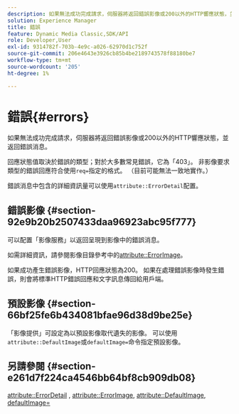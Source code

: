 ```yaml
---
description: 如果無法成功完成請求，伺服器將返回錯誤影像或200以外的HTTP響應狀態，並返回錯誤消息。
solution: Experience Manager
title: 錯誤
feature: Dynamic Media Classic,SDK/API
role: Developer,User
exl-id: 9314782f-703b-4e9c-a026-62970d1c752f
source-git-commit: 206e4643e3926cb85b4be2189743578f88180be7
workflow-type: tm+mt
source-wordcount: '205'
ht-degree: 1%

---
```


# 錯誤{#errors}

如果無法成功完成請求，伺服器將返回錯誤影像或200以外的HTTP響應狀態，並返回錯誤消息。

回應狀態值取決於錯誤的類型；對於大多數常見錯誤，它為「403」。 非影像要求類型的錯誤回應符合使用`req=`指定的格式。 （目前可能無法一致地實作。）

錯誤消息中包含的詳細資訊量可以使用`attribute::ErrorDetail`配置。

## 錯誤影像 {#section-92e9b20b2507433daa96923abc95f777}

可以配置「影像服務」以返回呈現到影像中的錯誤消息。

如需詳細資訊，請參閱影像目錄參考中的[attribute::ErrorImage](../../../../../is-api/image-catalog/image-serving-api-ref/c-image-catalog-reference/c-attributes-reference/r-errorimage.md#reference-c494d5d8b2584fe3800f35baabd0292c)。

如果成功產生錯誤影像，HTTP回應狀態為200。 如果在處理錯誤影像時發生錯誤，則會將標準HTTP錯誤回應和文字訊息傳回給用戶端。

## 預設影像 {#section-66bf25fe6b434081bfae96d38d9be25e}

「影像提供」可設定為以預設影像取代遺失的影像。 可以使用`attribute::DefaultImage`或`defaultImage=`命令指定預設影像。

## 另請參閱 {#section-e261d7f224ca4546bb64bf8cb909db08}

[attribute::ErrorDetail](../../../../../is-api/image-catalog/image-serving-api-ref/c-image-catalog-reference/c-attributes-reference/r-errordetail.md#reference-4987c8cddcba4c88960170e49cafc561) ,  [attribute::ErrorImage](../../../../../is-api/image-catalog/image-serving-api-ref/c-image-catalog-reference/c-attributes-reference/r-errorimage.md#reference-c494d5d8b2584fe3800f35baabd0292c),  [attribute::DefaultImage](../../../../../is-api/image-catalog/image-serving-api-ref/c-image-catalog-reference/c-attributes-reference/r-is-cat-defaultimage.md#reference-8e9900e129f54ed68462a3c2fc3bc433),  [defaultImage=](../../../../../is-api/http-ref/image-serving-api-ref/c-http-protocol-reference/c-command-reference/r-is-http-defaultimage.md#reference-209aa6ce830f490483412eb26af67fd2)
